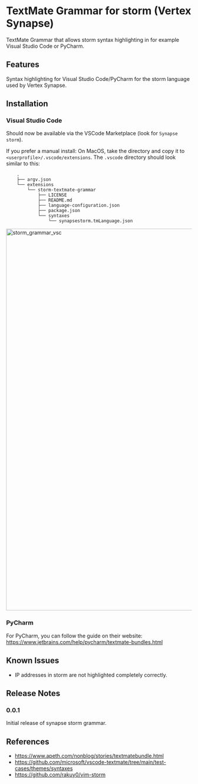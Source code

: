 # TextMate Grammar for storm (Vertex Synapse)
TextMate Grammar that allows storm syntax highlighting in for example Visual Studio Code or PyCharm.

## Features
Syntax highlighting for Visual Studio Code/PyCharm for the storm language used by Vertex Synapse.

## Installation
### Visual Studio Code
Should now be available via the VSCode Marketplace (look for `Synapse storm`).

If you prefer a manual install:
On MacOS, take the directory and copy it to `<userprofile>/.vscode/extensions`. The `.vscode` directory should look similar to this:
```
	.
	├── argv.json
	└── extensions
	    └── storm-textmate-grammar
	        ├── LICENSE
	        ├── README.md
	        ├── language-configuration.json
	        ├── package.json
	        └── syntaxes
	            └── synapsestorm.tmLanguage.json
```
<img width="1034" alt="storm_grammar_vsc" src="https://user-images.githubusercontent.com/43104903/216810883-6b4fb9af-373f-4381-86aa-5ea0cb7d1b1e.png">

### PyCharm
For PyCharm, you can follow the guide on their website:
https://www.jetbrains.com/help/pycharm/textmate-bundles.html

## Known Issues

- IP addresses in storm are not highlighted completely correctly.

## Release Notes

### 0.0.1

Initial release of synapse storm grammar.

## References
- https://www.apeth.com/nonblog/stories/textmatebundle.html
- https://github.com/microsoft/vscode-textmate/tree/main/test-cases/themes/syntaxes
- https://github.com/rakuy0/vim-storm
